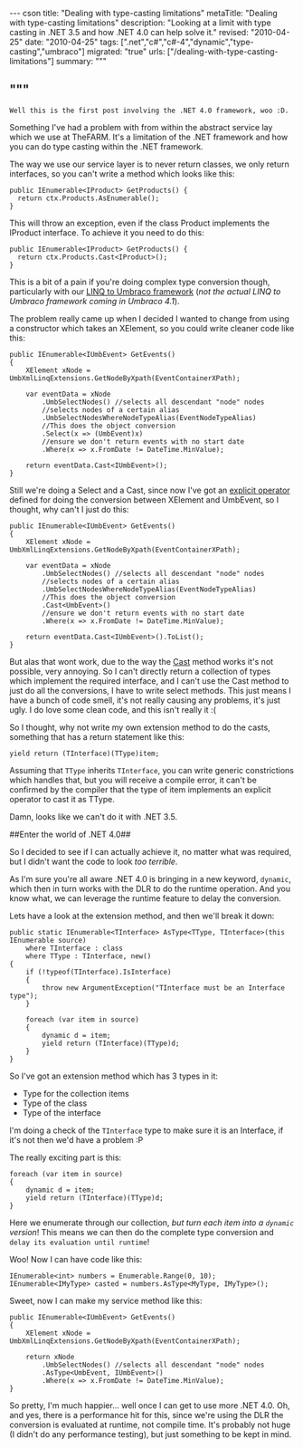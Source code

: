 --- cson
title: "Dealing with type-casting limitations"
metaTitle: "Dealing with type-casting limitations"
description: "Looking at a limit with type casting in .NET 3.5 and how .NET 4.0 can help solve it."
revised: "2010-04-25"
date: "2010-04-25"
tags: [".net","c#","c#-4","dynamic","type-casting","umbraco"]
migrated: "true"
urls: ["/dealing-with-type-casting-limitations"]
summary: """

"""
---
    Well this is the first post involving the .NET 4.0 framework, woo :D.

Something I've had a problem with from within the abstract service lay which we use at TheFARM.
It's a limitation of the .NET framework and how you can do type casting within the .NET framework.

The way we use our service layer is to never return classes, we only return interfaces, so you can't write a method which looks like this:

    public IEnumerable<IProduct> GetProducts() { 
      return ctx.Products.AsEnumerable();
    }

This will throw an exception, even if the class Product implements the IProduct interface. To achieve it you need to do this:

    public IEnumerable<IProduct> GetProducts() { 
      return ctx.Products.Cast<IProduct>();
    }

This is a bit of a pain if you're doing complex type conversion though, particularly with our [LINQ to Umbraco framework][1] (*not the actual LINQ to Umbraco framework coming in Umbraco 4.1*).

The problem really came up when I decided I wanted to change from using a constructor which takes an XElement, so you could write cleaner code like this:

    public IEnumerable<IUmbEvent> GetEvents() 
    { 
        XElement xNode = UmbXmlLinqExtensions.GetNodeByXpath(EventContainerXPath); 
    
        var eventData = xNode 
            .UmbSelectNodes() //selects all descendant "node" nodes 
            //selects nodes of a certain alias 
            .UmbSelectNodesWhereNodeTypeAlias(EventNodeTypeAlias) 
            //This does the object conversion 
            .Select(x => (UmbEvent)x) 
            //ensure we don't return events with no start date 
            .Where(x => x.FromDate != DateTime.MinValue); 
    
        return eventData.Cast<IUmbEvent>(); 
    } 

Still we're doing a Select and a Cast, since now I've got an [explicit operator][2] defined for doing the conversion between XElement and UmbEvent, so I thought, why can't I just do this:

    public IEnumerable<IUmbEvent> GetEvents() 
    { 
        XElement xNode = UmbXmlLinqExtensions.GetNodeByXpath(EventContainerXPath); 
    
        var eventData = xNode 
            .UmbSelectNodes() //selects all descendant "node" nodes 
            //selects nodes of a certain alias 
            .UmbSelectNodesWhereNodeTypeAlias(EventNodeTypeAlias) 
            //This does the object conversion 
            .Cast<UmbEvent>() 
            //ensure we don't return events with no start date 
            .Where(x => x.FromDate != DateTime.MinValue); 
    
        return eventData.Cast<IUmbEvent>().ToList(); 
    } 

But alas that wont work, due to the way the [Cast<TResult>][3] method works it's not possible, very annoying.
So I can't directly return a collection of types which implement the required interface, and I can't use the Cast method to just do all the conversions, I have to write select methods.
This just means I have a bunch of code smell, it's not really causing any problems, it's just ugly. I do love some clean code, and this isn't really it :(

So I thought, why not write my own extension method to do the casts, something that has a return statement like this:

    yield return (TInterface)(TType)item;

Assuming that `TType` inherits `TInterface`, you can write generic constrictions which handles that, but you will receive a compile error, it can't be confirmed by the compiler that the type of item implements an explicit operator to cast it as TType.

Damn, looks like we can't do it with .NET 3.5.

##Enter the world of .NET 4.0##

So I decided to see if I can actually achieve it, no matter what was required, but I didn't want the code to look *too terrible*.

As I'm sure you're all aware .NET 4.0 is bringing in a new keyword, `dynamic`, which then in turn works with the DLR to do the runtime operation. And you know what, we can leverage the runtime feature to delay the conversion.

Lets have a look at the extension method, and then we'll break it down:

    public static IEnumerable<TInterface> AsType<TType, TInterface>(this IEnumerable source)
        where TInterface : class
        where TType : TInterface, new()
    {
        if (!typeof(TInterface).IsInterface)
        {
            throw new ArgumentException("TInterface must be an Interface type");
        }
    
        foreach (var item in source)
        {
            dynamic d = item;
            yield return (TInterface)(TType)d; 
        }
    }

So I've got an extension method which has 3 types in it:

 - Type for the collection items
 - Type of the class
 - Type of the interface

I'm doing a check of the `TInterface` type to make sure it is an Interface, if it's not then we'd have a problem :P

The really exciting part is this:

    foreach (var item in source)
    {
        dynamic d = item;
        yield return (TInterface)(TType)d; 
    }

Here we enumerate through our collection, *but turn each item into a `dynamic` version*! This means we can then do the complete type conversion and `delay its evaluation until runtime`!

Woo! Now I can have code like this:

    IEnumerable<int> numbers = Enumerable.Range(0, 10);
    IEnumerable<IMyType> casted = numbers.AsType<MyType, IMyType>();

Sweet, now I can make my service method like this:

    public IEnumerable<IUmbEvent> GetEvents() 
    { 
        XElement xNode = UmbXmlLinqExtensions.GetNodeByXpath(EventContainerXPath); 
    
        return xNode 
            .UmbSelectNodes() //selects all descendant "node" nodes 
            .AsType<UmbEvent, IUmbEvent>()
            .Where(x => x.FromDate != DateTime.MinValue); 
    } 

So pretty, I'm much happier... well once I can get to use more .NET 4.0.
Oh, and yes, there is a performance hit for this, since we're using the DLR the conversion is evaluated at runtime, not compile time. It's probably not huge (I didn't do any performance testing), but just something to be kept in mind.

  [1]: http://farmcode.org/post/2009/02/24/Linq-to-Umbraco.aspx
  [2]: /why-does-this-code-work
  [3]: http://msdn.microsoft.com/en-us/library/bb341406.aspx